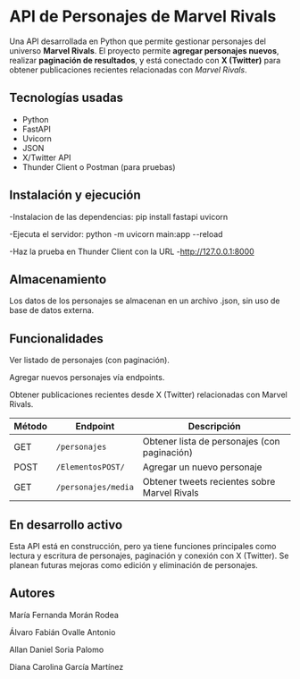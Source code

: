 # API de Personajes de Marvel Rivals

Una API desarrollada en Python que permite gestionar personajes del universo **Marvel Rivals**. El proyecto permite **agregar personajes nuevos**, realizar **paginación de resultados**, y está conectado con **X (Twitter)** para obtener publicaciones recientes relacionadas con *Marvel Rivals*.

## Tecnologías usadas
- Python
- FastAPI
- Uvicorn
- JSON
- X/Twitter API
- Thunder Client o Postman (para pruebas)


## Instalación y ejecución
-Instalacion de las dependencias:
pip install fastapi uvicorn

-Ejecuta el servidor:
python -m uvicorn main:app --reload

-Haz la prueba en Thunder Client con la URL
-http://127.0.0.1:8000


## Almacenamiento
Los datos de los personajes se almacenan en un archivo .json, sin uso de base de datos externa.


## Funcionalidades
Ver listado de personajes (con paginación).

Agregar nuevos personajes vía endpoints.

Obtener publicaciones recientes desde X (Twitter) relacionadas con Marvel Rivals.


| Método | Endpoint      | Descripción                                  |
| ------ | ------------- | -------------------------------------------- |
| GET    | `/personajes` | Obtener lista de personajes (con paginación) |
| POST   | `/ElementosPOST/` | Agregar un nuevo personaje               |
| GET    | `/personajes/media` | Obtener tweets recientes sobre Marvel Rivals |


## En desarrollo activo
Esta API está en construcción, pero ya tiene funciones principales como lectura y escritura de personajes, paginación y conexión con X (Twitter). Se planean futuras mejoras como edición y eliminación de personajes.


## Autores
María Fernanda Morán Rodea

Álvaro Fabián Ovalle Antonio

Allan Daniel Soria Palomo

Diana Carolina García Martínez


